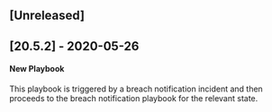 ## [Unreleased]


## [20.5.2] - 2020-05-26
#### New Playbook
This playbook is triggered by a breach notification incident and then proceeds to the breach notification playbook for the relevant state.